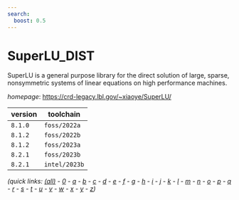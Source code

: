 ```yaml
---
search:
  boost: 0.5
---
```

# SuperLU_DIST

SuperLU is a general purpose library for the direct solution of large, sparse, nonsymmetric systems  of linear equations on high performance machines.

*homepage*: <https://crd-legacy.lbl.gov/~xiaoye/SuperLU/>

version | toolchain
--------|----------
``8.1.0`` | ``foss/2022a``
``8.1.2`` | ``foss/2022b``
``8.1.2`` | ``foss/2023a``
``8.2.1`` | ``foss/2023b``
``8.2.1`` | ``intel/2023b``


*(quick links: [(all)](../index.md) - [0](../0/index.md) - [a](../a/index.md) - [b](../b/index.md) - [c](../c/index.md) - [d](../d/index.md) - [e](../e/index.md) - [f](../f/index.md) - [g](../g/index.md) - [h](../h/index.md) - [i](../i/index.md) - [j](../j/index.md) - [k](../k/index.md) - [l](../l/index.md) - [m](../m/index.md) - [n](../n/index.md) - [o](../o/index.md) - [p](../p/index.md) - [q](../q/index.md) - [r](../r/index.md) - [s](../s/index.md) - [t](../t/index.md) - [u](../u/index.md) - [v](../v/index.md) - [w](../w/index.md) - [x](../x/index.md) - [y](../y/index.md) - [z](../z/index.md))*

